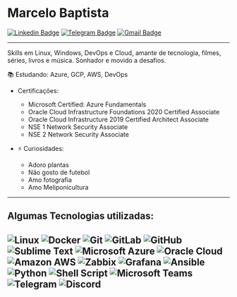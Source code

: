 # Marcelo Baptista

[![Linkedin Badge](https://img.shields.io/badge/-LinkedIn-blue?style=for-the-badge&logo=Linkedin&logoColor=white&link=https://www.linkedin.com/in/marcelocbaptista/)](https://www.linkedin.com/in/marcelocbaptista/)
[![Telegram Badge](https://img.shields.io/badge/-Telegram-1ca0f1?style=for-the-badge&labelColor=1ca0f1&logo=telegram&logoColor=white&link=https://telegram.me/marcelobaptista)](https://telegram.me/marcelobaptista)
[![Gmail Badge](https://img.shields.io/badge/-Gmail-c14438?style=for-the-badge&logo=Gmail&logoColor=white&link=mailto:marcelocbaptista@gmail.com)](mailto:marcelocbaptista@gmail.com)

---

Skills em Linux, Windows, DevOps e Cloud, amante de tecnologia, filmes, séries, livros e música. Sonhador e movido a desafios.
 
:books: Estudando: Azure, GCP, AWS, DevOps

- Certificações:
  - Microsoft Certified: Azure Fundamentals
  - Oracle Cloud Infrastructure Foundations 2020 Certified Associate
  - Oracle Cloud Infrastructure 2019 Certified Architect Associate
  - NSE 1 Network Security Associate
  - NSE 2 Network Security Associate
  
- ⚡ Curiosidades:
  - Adoro plantas
  - Não gosto de futebol
  - Amo fotografia
  - Amo Meliponicultura
---
 
  ## Algumas Tecnologias utilizadas:

  ![Linux](https://img.shields.io/badge/-Linux-16C60C?style=for-the-badge&logo=linux&logoColor=white)
  ![Docker](https://img.shields.io/badge/-Docker-46a2f1?style=for-the-badge&logo=docker&logoColor=white)
  ![Git](https://img.shields.io/badge/-Git-F1502F?style=for-the-badge&logo=git&logoColor=white)
  ![GitLab](https://img.shields.io/badge/-GitLab-eeeded?style=for-the-badge&logo=gitlab&logoColor=white)
  ![GitHub](https://img.shields.io/badge/-GitHub-lightgrey?style=for-the-badge&logo=github&logoColor=black)
  ![Sublime Text](https://img.shields.io/badge/-Sublime%20Text-grey?style=for-the-badge&logo=sublime-text&logoColor=orange)
  ![Microsoft Azure](https://img.shields.io/badge/-Microsof%20Azure-008AD7?style=for-the-badge&logo=windows&logoColor=white)
  ![Oracle Cloud](https://img.shields.io/badge/-Oracle%20Cloud-red?style=for-the-badge&logo=oracle&logoColor=white)
  ![Amazon AWS](https://img.shields.io/badge/-AWS-black?style=for-the-badge&logo=amazon-aws&logoColor=FF9900)
  ![Zabbix](https://img.shields.io/badge/-Zabbix-red?style=for-the-badge&logo=zabbix&logoColor=white)
  ![Grafana](https://img.shields.io/badge/-Grafana-orange?style=for-the-badge&logo=grafana&logoColor=white)
  ![Ansible](https://img.shields.io/badge/-Ansible-grey?style=for-the-badge&logo=ansible&logoColor=white)
  ![Python](https://img.shields.io/badge/-Python-306998?style=for-the-badge&logo=python&logoColor=white)
  ![Shell Script](https://img.shields.io/badge/-Shell%20Script-black?style=for-the-badge&logo=shell&logoColor=white)
  ![Microsoft Teams](https://img.shields.io/badge/-Microsoft%20Teams%20-464EB8?style=for-the-badge&logo=microsoft-teams&logoColor=white)
  ![Telegram](https://img.shields.io/badge/-Telegram-blue?style=for-the-badge&logo=telegram&logoColor=white)
  ![Discord](https://img.shields.io/badge/-Discord-7289da?style=for-the-badge&logo=discord&logoColor=white)
---  
  
  

